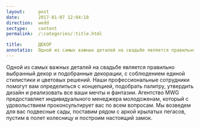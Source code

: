 ```yaml
---
layout:     post
date:       2017-01-07 12:04:18
direction:  wedd
sectype:    content
permalink:  /:categories/:title.html

title:      ДЕКОР      
annotatio:  Одной из самых важных деталей на свадьбе является правильно выбранный декор и подобранные декорации, с соблюдением единой стилистики и цветовых решений. Наши профессиональные сотрудники помогут вам определиться с концепцией, подобрать палитру, утвердить дизайн и реализовать все ваши мечты и фантазии. Агентство MWG предоставляет индивидуального менеджера молодоженам, который с удовольствием проконсультирует вас по всем вопросам. Мы возведем для вас подвесные сады, поставим рядом с аркой крылатых пегасов, пустим в полет колесницу и построим настоящий замок. 
---
```


Одной из самых важных деталей на свадьбе является правильно выбранный декор и подобранные декорации, с соблюдением единой стилистики и цветовых решений. Наши профессиональные сотрудники помогут вам определиться с концепцией, подобрать палитру, утвердить дизайн и реализовать все ваши мечты и фантазии. Агентство MWG предоставляет индивидуального менеджера молодоженам, который с удовольствием проконсультирует вас по всем вопросам. Мы возведем для вас подвесные сады, поставим рядом с аркой крылатых пегасов, пустим в полет колесницу и построим настоящий замок. 